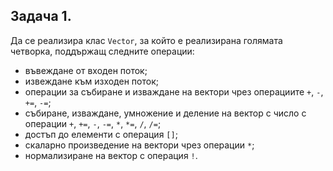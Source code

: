 ## Задача 1.
Да се реализира клас `Vector`, за който е реализирана голямата четворка, поддържащ следните операции:
* въвеждане от входен поток;
* извеждане към изходен поток;
* операции за събиране и изваждане на вектори чрез операциите `+`, `-`, `+=`, `-=`;
* събиране, изваждане, умножение и деление на вектор с число с операции `+`, `+=`, `-`, `-=`, `*`, `*=`, `/`, `/=`;
* достъп до елементи с операция `[]`;
* скаларно произведение на вектори чрез операции `*`;
* нормализиране на вектор с операция `!`.
